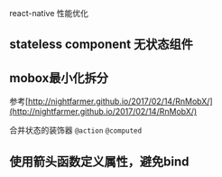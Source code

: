 react-native 性能优化


## stateless component 无状态组件


## mobox最小化拆分
参考[http://nightfarmer.github.io/2017/02/14/RnMobX/](http://nightfarmer.github.io/2017/02/14/RnMobX/)

合并状态的装饰器
`@action`
`@computed`

##  使用箭头函数定义属性，避免bind